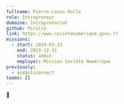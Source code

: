 ```yaml
---
fullname: Pierre-Louis Rolle
role: Intrapreneur
domaine: Intraprenariat
github: PLrolle
link: https://www.societenumerique.gouv.fr
missions:
  - start: 2019-03-13
    end: 2023-12-31
    status: admin
    employer: Mission Société Numérique
previously:
  - aidantsconnect
teams: []
---
```

🧀